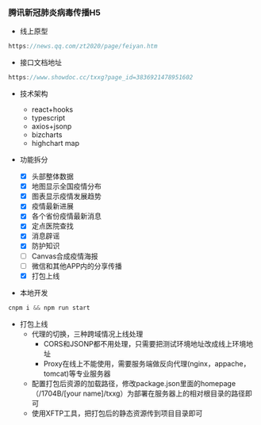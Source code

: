 ### 腾讯新冠肺炎病毒传播H5

- 线上原型
```js
https://news.qq.com/zt2020/page/feiyan.htm
```
- 接口文档地址
```js
https://www.showdoc.cc/txxg?page_id=3836921478951602
```

- 技术架构
    - react+hooks
    - typescript
    - axios+jsonp
    - bizcharts
    - highchart map

- 功能拆分
    - [x] 头部整体数据
    - [x] 地图显示全国疫情分布
    - [x] 图表显示疫情发展趋势
    - [x] 疫情最新进展
    - [x] 各个省份疫情最新消息
    - [x] 定点医院查找
    - [x] 消息辟谣
    - [x] 防护知识
    - [ ] Canvas合成疫情海报
    - [ ] 微信和其他APP内的分享传播
    - [x] 打包上线

- 本地开发
```js
cnpm i && npm run start
```

- 打包上线
    - 代理的切换，三种跨域情况上线处理
        - CORS和JSONP都不用处理，只需要把测试环境地址改成线上环境地址
        - Proxy在线上不能使用，需要服务端做反向代理(nginx，appache，tomcat)等专业服务器
    - 配置打包后资源的加载路径，修改package.json里面的homepage（/1704B/[your name]/txxg）为部署在服务器上的相对根目录的路径即可
    - 使用XFTP工具，把打包后的静态资源传到项目目录即可
